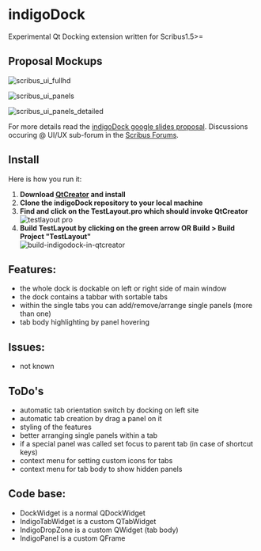 # indigoDock
Experimental Qt Docking extension written for Scribus1.5>= 

## Proposal Mockups
![scribus_ui_fullhd](https://cloud.githubusercontent.com/assets/4140247/10866901/27f00cba-8014-11e5-91f8-8894712e08ce.png)

![scribus_ui_panels](https://cloud.githubusercontent.com/assets/4140247/10866907/6fe10a9c-8014-11e5-9d46-8fd4ec9ecc33.png)

![scribus_ui_panels_detailed](https://cloud.githubusercontent.com/assets/4140247/10866918/5d8ae97a-8015-11e5-85ad-a27eeaaad4ce.png)

For more details read the [indigoDock google slides proposal](https://goo.gl/T4gFd5). Discussions occuring @ UI/UX sub-forum in the [Scribus Forums](http://forums.scribus.net/index.php/topic,1617.0.html).  

## Install
Here is how you run it:  
1. **Download [QtCreator](http://www.qt.io/download-open-source/) and install**  
2. **Clone the indigoDock repository to your local machine**  
3. **Find and click on the TestLayout.pro which should invoke QtCreator**  
![testlayout pro](https://cloud.githubusercontent.com/assets/4140247/10866360/21cef028-7ff9-11e5-8c4c-e0e86c682868.png)  
4. **Build TestLayout by clicking on the green arrow OR Build > Build Project "TestLayout"**  
![build-indigodock-in-qtcreator](https://cloud.githubusercontent.com/assets/4140247/10866388/01e7e67e-7ffa-11e5-852c-0176e022c647.jpg)  

## Features:
* the whole dock is dockable on left or right side of main window  
* the dock contains a tabbar with sortable tabs  
* within the single tabs you can add/remove/arrange single panels (more than one)
* tab body highlighting by panel hovering

## Issues:
* not known  

## ToDo's
* automatic tab orientation switch by docking on left site
* automatic tab creation by drag a panel on it
* styling of the features
* better arranging single panels within a tab
* if a special panel was called set focus to parent tab (in case of shortcut keys)
* context menu for setting custom icons for tabs
* context menu for tab body to show hidden panels

## Code base:
* DockWidget is a normal QDockWidget  
* IndigoTabWidget is a custom QTabWidget  
* IndigoDropZone is a custom QWidget (tab body)  
* IndigoPanel is a custom QFrame  
